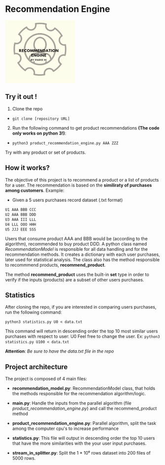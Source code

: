 # Recommendation Engine

![demo - 1](images/gif_01.gif)

## Try it out !
1. Clone the repo 
* ```git clone [repository URL]```
2. Run the following command to get product recommendations **(The code only works on python 3!)**:
* ```python3 product_recommendation_engine.py AAA ZZZ```

Try with any product or set of products.


## How it works?
The objective of this project is to recommend a product or a list of products for a user. The recommendation is based on the **similiraty of purchases among customers**. 
Example:
* Given a 5 users purchases record dataset (.txt format)

```
U1 AAA BBB CCC
U2 AAA BBB DDD
U3 AAA III LLL
U4 LLL OOO HHH
U5 JJJ EEE SSS
```

Users that consume product AAA and BBB would be (according to the algorithm), recommended to buy product DDD. A python class named *RecommendationModel* is responsible for all data handling and for the recommendation methods. It creates a dictionary with each user purchases, later used for statistical analysis. The class also has the method responsible to recommmend products, **recommend_product**.

The method **recommend_product** uses the built-in **set** type in order to verify if the inputs (products) are a subset of other users purchases.


## Statistics
After cloning the repo, if you are interested in comparing users purchases, run the following command:

``` 
python3 statistics.py U0 < data.txt

```
This command will return in descending order the top 10 most similar users purchases with respect to user: U0
Feel free to change the user. Ex: ``` python3 statistics.py U100 < data.txt ```

**Attention**: *Be sure to have the data.txt file in the repo*

## Project architecture 

The project is composed of 4 main files:

* **recommendation_model.py**:
RecommendationModel class, that holds the methods responsible for the recommendation algorithm/logic.

* **main.py**:
Handle the inputs from the parallel algorithm (file *product_recommendation_engine.py*) and call the recommend_product method

* **product_recommendation_engine.py**:
Parallel algorithm, split the task among the computer cpu's to increase performance

* **statistics.py**:
This file will output in descending order the top 10 users that have the more similarities with the your user input purchases.


* **stream_in_splitter.py**:
Split the 1 * 10⁶ rows dataset into 200 files of 5000 rows.





